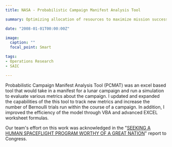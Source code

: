 ```yaml
---
title: NASA - Probabilistic Campaign Manifest Analysis Tool

summary: Optimizing allocation of resources to maximize mission success

date: "2008-01-01T00:00:00Z"

image:
  caption: ""
  focal_point: Smart

tags:
- Operations Research
- SAIC

---
```


Probabilistic Campaign Manifest Analysis Tool (PCMAT) was an excel based tool that would take in a manifest for a lunar campaign and run a simulation to evaluate various metrics about the campaign. I updated and expanded the capabilities of the this tool to track new metrics and increase the number of Bernoulli trials run within the course of a campaign. In addition, I improved the efficiency of the model through VBA and advanced EXCEL worksheet formulas.

Our team's effort on this work was acknowledged in the "<a href="http://www.nasa.gov/pdf/396093main_HSF_Cmte_FinalReport.pdf">SEEKING A HUMAN SPACEFLIGHT PROGRAM WORTHY OF A GREAT NATION</a>" report to Congress. 